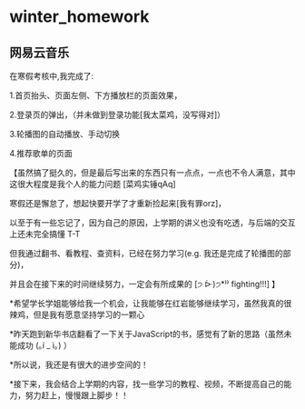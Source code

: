 # winter_homework
## 网易云音乐  

在寒假考核中,我完成了:

1.首页抬头、页面左侧、下方播放栏的页面效果，

2.登录页的弹出，（并未做到登录功能[我太菜鸡，没写得对]）

3.轮播图的自动播放、手动切换

4.推荐歌单的页面

【虽然搞了挺久的，但是最后写出来的东西只有一点点，一点也不令人满意，其中这很大程度是我个人的能力问题 [菜鸡实锤qAq]

 寒假还是懈怠了，想起快要开学了才重新捡起来[我有罪orz]，

 以至于有一些忘记了，因为自己的原因，上学期的讲义也没有吃透，与后端的交互上还未完全搞懂 T-T

 但我通过翻书、看教程、查资料，已经在努力学习(e.g. 我还是完成了轮播图的部分)，
 
 并且会在接下来的时间继续努力，一定会有所成果的 [੭ ᐕ)੭*⁾⁾ fighting!!!] 】
 
 *希望学长学姐能够给我一个机会，让我能够在红岩能够继续学习，虽然我真的很辣鸡，但是我有愿意坚持学习的一颗心
 
 *昨天跑到新华书店翻看了一下关于JavaScript的书，感觉有了新的思路（虽然未能成功 (｡í _ ì｡) ）
 
 *所以说，我还是有很大的进步空间的！
 
 *接下来，我会结合上学期的内容，找一些学习的教程、视频，不断提高自己的能力，努力赶上，慢慢跟上脚步！！
